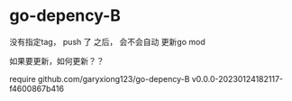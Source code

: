 # go-depency-B


没有指定tag， push 了 之后， 会不会自动 更新go mod


如果要更新，如何更新？？

require github.com/garyxiong123/go-depency-B v0.0.0-20230124182117-f4600867b416